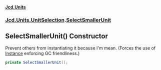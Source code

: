 #### [Jcd.Units](index.md 'index')
### [Jcd.Units.UnitSelection](Jcd.Units.UnitSelection.md 'Jcd.Units.UnitSelection').[SelectSmallerUnit](Jcd.Units.UnitSelection.SelectSmallerUnit.md 'Jcd.Units.UnitSelection.SelectSmallerUnit')

## SelectSmallerUnit() Constructor

Prevent others from instantiating it because I'm mean. (Forces the use of [Instance](Jcd.Units.UnitSelection.SelectSmallerUnit.Instance.md 'Jcd.Units.UnitSelection.SelectSmallerUnit.Instance') enforcing GC friendliness.)

```csharp
private SelectSmallerUnit();
```